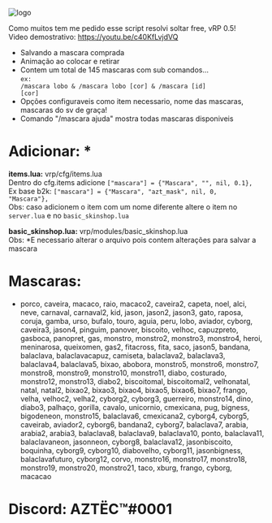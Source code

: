 ![logo](https://i.imgur.com/Jn0SXMX.png)

Como muitos tem me pedido esse script resolvi soltar free, vRP 0.5!<br>
Video demostrativo: https://youtu.be/c40KfLvjdVQ

- Salvando a mascara comprada<br>
- Animação ao colocar e retirar<br>
- Contem um total de 145 mascaras com sub comandos...<br>
<code>ex: /mascara lobo & /mascara lobo [cor] & /mascara [id] [cor]</code>
- Opções configuraveis como item necessario, nome das mascaras, mascaras do sv de graça!<br>
- Comando "/mascara ajuda" mostra todas mascaras disponiveis<br>

# Adicionar: *<br>
<b>items.lua:</b> vrp/cfg/items.lua<br>
Dentro do cfg.items adicione <code>["mascara"] = {"Mascara", "", nil, 0.1},</code><br>
Ex base b2k: <code>["mascara"] = {"Mascara", "azt_mask", nil, 0, "<span class='special-item'>Mascara</span>"},</code><br>
Obs: caso adicionem o item com um nome diferente altere o item no <code>server.lua</code> e no <code>basic_skinshop.lua</code>

<b>basic_skinshop.lua:</b> vrp/modules/basic_skinshop.lua<br>
Obs: *E necessario alterar o arquivo pois contem alterações para salvar a mascara<br>

# Mascaras:<br>
- porco, caveira, macaco, raio, macaco2, caveira2, capeta, noel, alci, neve, carnaval, carnaval2, kid, jason, jason2, jason3, gato, raposa, coruja, gamba, urso, bufalo, touro, aguia, peru, lobo, aviador, cyborg, caveira3, jason4, pinguim, panover, biscoito, velhoc, capuzpreto, gasboca, panopret, gas, monstro, monstro2, monstro3, monstro4, heroi, meninarosa, queixomen, gas2, fitacross, fita, saco, jason5, bandana, balaclava, balaclavacapuz, camiseta, balaclava2, balaclava3, balaclava4, balaclava5, bixao, abobora, monstro5, monstro6, monstro7, monstro8, monstro9, monstro10, monstro11, diabo, costurado, monstro12, monstro13, diabo2, biscoitomal, biscoitomal2, velhonatal, natal, natal2, bixao2, bixao3, bixao4, bixao5, bixao6, bixao7, frango, velha, velhoc2, velha2, cyborg2, cyborg3, guerreiro, monstro14, dino, diabo3, palhaço, gorilla, cavalo, unicornio, cmexicana, pug, bigness, bigodeneon, monstro15, balaclava6, cmexicana2, cyborg4, cyborg5, caveirab, aviador2, cyborg6, bandana2, cyborg7, balaclava7, arabia, arabia2, arabia3, balaclava8, balaclava9, balaclava10, ponto, balaclava11, balaclavaneon, jasonneon, cyborg8, balaclava12, jasonbiscoito, boquinha, cyborg9, cyborg10, diabovelho, cyborg11, jasonbigness, balaclavafuturo, cyborg12, corvo, monstro16, monstro17, monstro18, monstro19, monstro20, monstro21, taco, xburg, frango, cyborg, macacao

# Discord: AZTËC™#0001

